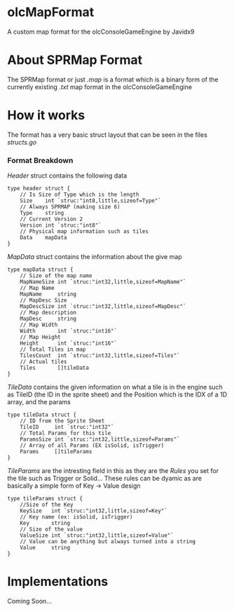 # olcMapFormat
A custom map format for the olcConsoleGameEngine by Javidx9

# About SPRMap Format
The SPRMap format or just _.map_ is a format which is a binary form of the currently existing _.txt_ map format in the olcConsoleGameEngine

# How it works
The format has a very basic struct layout that can be seen in the files _structs.go_ 

### **Format Breakdown**


_Header_ struct contains the following data
```golang
type header struct {
    // Is Size of Type which is the length
    Size    int `struc:"int8,little,sizeof=Type"` 
    // Always SPRMAP (making size 6)
    Type    string
    // Current Version 2
    Version int `struc:"int8"`
    // Physical map information such as tiles
    Data    mapData 
}
```

_MapData_ struct contains the information about the give map
```golang
type mapData struct {
    // Size of the map name
    MapNameSize int `struc:"int32,little,sizeof=MapName"`
    // Map Name
    MapName     string
    // MapDesc Size
    MapDescSize int `struc:"int32,little,sizeof=MapDesc"`
    // Map description
    MapDesc     string
    // Map Width
    Width       int `struc:"int16"`
    // Map Height
    Height      int `struc:"int16"`
    // Total Tiles in map
    TilesCount  int `struc:"int32,little,sizeof=Tiles"`
    // Actual tiles
    Tiles       []tileData
}
```

_TileData_ contains the given information on what a tile is in the engine such as TileID (the ID in the sprite sheet) and the Position which is the IDX of a 1D array, and the params
```golang
type tileData struct {
    // ID from the Sprite Sheet
    TileID     int `struc:"int32"`
    // Total Params for this tile
    ParamsSize int `struc:"int32,little,sizeof=Params"`
    // Array of all Params (EX isSolid, isTrigger)
    Params     []tileParams
}
```

_TileParams_ are the intresting field in this as they are the _Rules_ you set for the tile such as Trigger or Solid... These rules can be dyamic as are basically a simple form of Key -> Value design
```golang
type tileParams struct {
    //Size of the Key 
    KeySize   int `struc:"int32,little,sizeof=Key"`
    // Key name (ex: isSolid, isTrigger)
    Key       string
    // Size of the value
    ValueSize int `struc:"int32,little,sizeof=Value"`
    // Value can be anything but always turned into a string
    Value     string
}
```

# Implementations
Coming Soon...